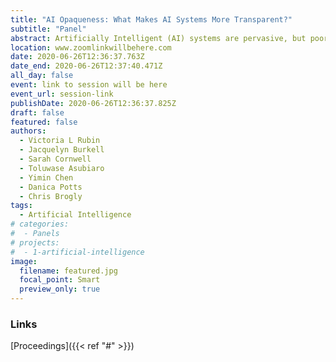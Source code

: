 ```yaml
---
title: "AI Opaqueness: What Makes AI Systems More Transparent?"
subtitle: "Panel"
abstract: Artificially Intelligent (AI) systems are pervasive, but poorly understood by their users and, at times, developers. It is often unclear how and why certain algorithms make choices, predictions, or conclusions. What does AI transparency mean? What explanations do AI system users desire? This panel discusses AI opaqueness with examples in applied context such as natural   language processing, people categorization, judicial decision explanations, and system recommendations. We offer insights from interviews with AI system users about their perceptions and developers’ lessons learned. What steps should be taken towards AI transparency and accountability for its decisions?
location: www.zoomlinkwillbehere.com
date: 2020-06-26T12:36:37.763Z
date_end: 2020-06-26T12:37:40.471Z
all_day: false
event: link to session will be here
event_url: session-link
publishDate: 2020-06-26T12:36:37.825Z
draft: false
featured: false
authors:
  - Victoria L Rubin
  - Jacquelyn Burkell
  - Sarah Cornwell
  - Toluwase Asubiaro
  - Yimin Chen
  - Danica Potts
  - Chris Brogly
tags:
  - Artificial Intelligence
# categories:
#  - Panels
# projects:
#  - 1-artificial-intelligence
image:
  filename: featured.jpg
  focal_point: Smart
  preview_only: true
---
```


### Links 
[Proceedings]({{< ref "#" >}})